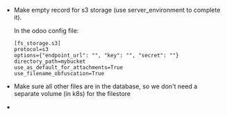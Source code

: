 * Make empty record for s3 storage (use server_environment to complete it).

  In the odoo config file:
  ```
  [fs_storage.s3]
  protocol=s3
  options={"endpoint_url": "", "key": "", "secret": ""}
  directory_path=mybucket
  use_as_default_for_attachments=True
  use_filename_obfuscation=True
  ```
* Make sure all other files are in the database, so we don't need a separate volume (in k8s) for the filestore
*
